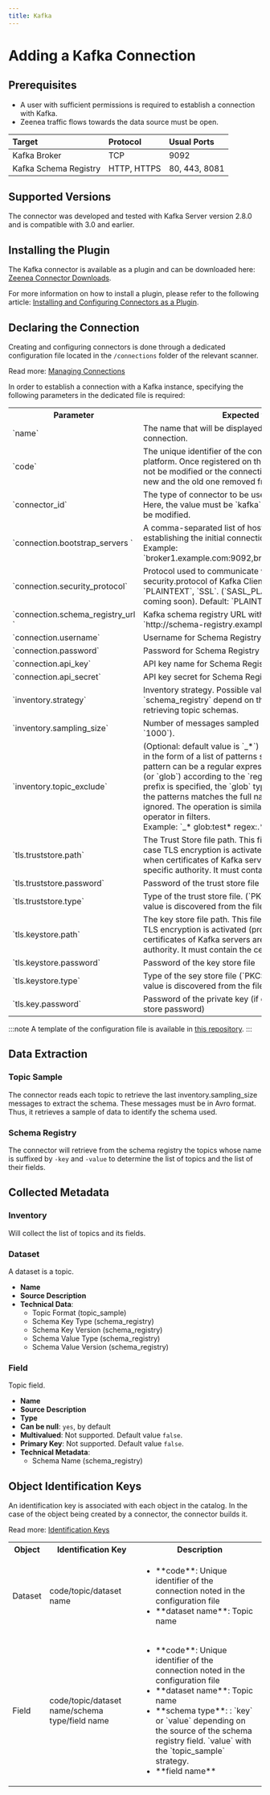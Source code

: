 ```yaml
---
title: Kafka
---
```


# Adding a Kafka Connection

## Prerequisites

* A user with sufficient permissions is required to establish a connection with Kafka.
* Zeenea traffic flows towards the data source must be open. 

| Target | Protocol	| Usual Ports |
| :--- | :--- | :--- |
| Kafka Broker | TCP | 9092 |
| Kafka Schema Registry | HTTP, HTTPS | 80, 443, 8081 |

## Supported Versions

The connector was developed and tested with Kafka Server version 2.8.0 and is compatible with 3.0 and earlier.

## Installing the Plugin

The Kafka connector is available as a plugin and can be downloaded here: [Zeenea Connector Downloads](./zeenea-connectors-list.md).

For more information on how to install a plugin, please refer to the following article: [Installing and Configuring Connectors as a Plugin](./zeenea-connectors-install-as-plugin.md).

## Declaring the Connection
  
Creating and configuring connectors is done through a dedicated configuration file located in the `/connections` folder of the relevant scanner.
 
Read more: [Managing Connections](./zeenea-managing-connections.md)
 
In order to establish a connection with a Kafka instance, specifying the following parameters in the dedicated file is required:
 
<table>
  <tr>
    <th>Parameter</th>
    <th>Expected value</th>
  </tr>
  <tr>
    <td>`name`</td>
    <td>The name that will be displayed to catalog users for this connection.</td>
  </tr>
  <tr>
    <td>`code`</td>
    <td>The unique identifier of the connection on the Zeenea platform. Once registered on the platform, this code must not be modified or the connection will be considered as new and the old one removed from the scanner.</td>
  </tr>
  <tr>
    <td>`connector_id`</td>
    <td>The type of connector to be used for the connection. Here, the value must be `kafka` and this value must not be modified.</td>
  </tr>
  <tr>
    <td>`connection.bootstrap_servers	`</td>
    <td>A comma-separated list of host:port pairs to use for establishing the initial connection to the Kafka cluster. Example: `broker1.example.com:9092,broker2.example.com:9092`</td>
  </tr>
  <tr>
    <td>`connection.security_protocol`</td>
    <td>Protocol used to communicate with brokers. (Property security.protocol of Kafka Client). Valid values are: `PLAINTEXT`, `SSL`. (`SASL_PLAINTEXT`, `SASL_SSL` coming soon). Default: `PLAINTEXT`</td>
  </tr>
  <tr>
    <td>`connection.schema_registry_url	`</td>
    <td>Kafka schema registry URL with the protocol (example: `http://schema-registry.example.com:8081`)</td>
  </tr>
  <tr>
    <td>`connection.username`</td>
    <td>Username for Schema Registry basic authentication</td>
  </tr>
  <tr>
    <td>`connection.password`</td>
    <td>Password for Schema Registry basic authentication</td>
  </tr>
  <tr>
    <td>`connection.api_key`</td>
    <td>API key name for Schema Registry API authentication</td>
  </tr>
  <tr>
    <td>`connection.api_secret`</td>
    <td>API key secret for Schema Registry API authentication</td>
  </tr>
  <tr>
    <td>`inventory.strategy`</td>
    <td>Inventory strategy. Possible values `topic_sample` or `schema_registry` depend on the desired mechanism for retrieving topic schemas.</td>
  </tr>
  <tr>
    <td>`inventory.sampling_size`</td>
    <td>Number of messages sampled by topic (default value `1000`).</td>
  </tr>
  <tr>
    <td>`inventory.topic_exclude`</td>
    <td>(Optional: default value is `_*`)  Name of topics to ignore in the form of a list of patterns separated by spaces. Each pattern can be a regular expression or a simple pattern (or `glob`) according to the `regex:` or `glob:` prefix. If no prefix is specified, the `glob` type is assumed.  If one of the patterns matches the full name of the topic, it will be ignored.  The operation is similar to that of the `~` operator in filters.<br />Example: `_* glob:test* regex:.*_(test|tu)_.*`</td>
  </tr>
  <tr>
    <td>`tls.truststore.path`</td>
    <td>The Trust Store file path. This file must be provided in case TLS encryption is activated (protocol https) and when certificates of Kafka servers are delivered by a specific authority. It must contain the certification chain.</td>
  </tr>
  <tr>
    <td>`tls.truststore.password`</td>
    <td>Password of the trust store file</td>
  </tr>
  <tr>
    <td>`tls.truststore.type`</td>
    <td>Type of the trust store file. (`PKCS12` or `JKS`). Default value is discovered from the file extension.</td>
  </tr>
  <tr>
    <td>`tls.keystore.path`</td>
    <td>The key store file path. This file must be provided in case TLS encryption is activated (protocol https) and when certificates of Kafka servers are delivered by a specific authority. It must contain the certification chain.</td>
  </tr>
  <tr>
    <td>`tls.keystore.password`</td>
    <td>Password of the key store file</td>
  </tr>
  <tr>
    <td>`tls.keystore.type`</td>
    <td>Type of the sey store file (`PKCS12` or `JKS`). Default value is discovered from the file extension.</td>
  </tr>
  <tr>
    <td>`tls.key.password`</td>
    <td>Password of the private key (if different from the key store password)</td>
  </tr>
</table>

:::note
A template of the configuration file is available in [this repository](https://github.com/zeenea/connector-conf-templates/tree/main/templates).
:::

## Data Extraction

### Topic Sample

The connector reads each topic to retrieve the last inventory.sampling_size messages to extract the schema. These messages must be in Avro format. Thus, it retrieves a sample of data to identify the schema used.

### Schema Registry

The connector will retrieve from the schema registry the topics whose name is suffixed by `-key` and `-value` to determine the list of topics and the list of their fields.
  
## Collected Metadata

### Inventory

Will collect the list of topics and its fields.  

### Dataset

A dataset is a topic. 

* **Name**
* **Source Description**
* **Technical Data**:
  * Topic Format (topic_sample)
  * Schema Key Type (schema_registry)
  * Schema Key Version (schema_registry)
  * Schema Value Type (schema_registry)
  * Schema Value Version (schema_registry)

### Field

Topic field. 

* **Name**
* **Source Description**
* **Type**
* **Can be null**: `yes`, by default 
* **Multivalued**: Not supported. Default value `false`.
* **Primary Key**: Not supported. Default value `false`.
* **Technical Metadata**:
  * Schema Name (schema_registry)
 
## Object Identification Keys

An identification key is associated with each object in the catalog. In the case of the object being created by a connector, the connector builds it.

Read more: [Identification Keys](./zeenea-identification-keys.md)

<table>
  <tr>
    <th>Object</th>
    <th>Identification Key</th>
    <th>Description</th>
  </tr>
  <tr>
    <td>Dataset</td>
    <td>code/topic/dataset name	</td>
    <td>
      <ul>
      <li>**code**: Unique identifier of the connection noted in the configuration file</li>
      <li>**dataset name**: Topic name</li>
      </ul>
    </td>
  </tr>
  <tr>
    <td>Field</td>
    <td>code/topic/dataset name/schema type/field name</td>
    <td>
      <ul>
      <li>**code**:  Unique identifier of the connection noted in the configuration file</li>
      <li>**dataset name**: Topic name</li>
      <li>**schema type**: : `key` or `value` depending on the source of the schema registry field. `value` with the `topic_sample` strategy.</li>
      <li>**field name**</li>
      </ul>
    </td>
  </tr>
</table>
